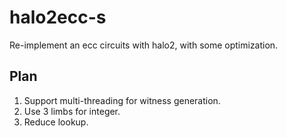# halo2ecc-s
Re-implement an ecc circuits with halo2, with some optimization.

## Plan
1. Support multi-threading for witness generation.
2. Use 3 limbs for integer.
3. Reduce lookup.
